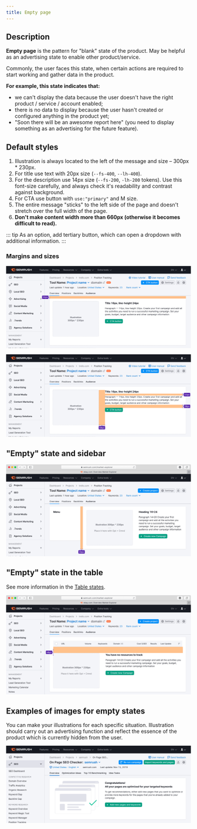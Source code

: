 ```yaml
---
title: Empty page
---
```


## Description

**Empty page** is the pattern for "blank" state of the product. May be helpful as an advertising state to enable other product/service.

Commonly, the user faces this state, when certain actions are required to start working and gather data in the product.

**For example, this state indicates that:**

- we can't display the data because the user doesn't have the right product / service / account enabled;
- there is no data to display because the user hasn't created or configured anything in the product yet;
- "Soon there will be an awesome report here" (you need to display something as an advertising for the future feature).

## Default styles

1. Illustration is always located to the left of the message and size – 300px * 230px.
2. For title use text with 20px size (`--fs-400`, `--lh-400`).
3. For the description use 14px size (`--fs-200`, `-lh-200` tokens). Use this font-size carefully, and always check it's readability and contrast against background.
4. For CTA use button with `use:"primary"` and M size.
5. The entire message "sticks" to the left side of the page and doesn't stretch over the full width of the page.
6. **Don't make content width more than 660px (otherwise it becomes difficult to read).**

::: tip
As an option, add tertiary button, which can open a dropdown with additional information.
:::

### Margins and sizes

![](static/empty-page-1.png)

![](static/empty-page-2.png)

## "Empty" state and sidebar

![](static/empty-page-3.png)

## "Empty" state in the table

See more information in the [Table states](/table-group/table-states/#empty_table/).

![](static/empty-page-4.png)

## Examples of images for empty states

You can make your illustrations for each specific situation. Illustration should carry out an advertising function and reflect the essence of the product which is currently hidden from the user.

![](static/example-1.png)
